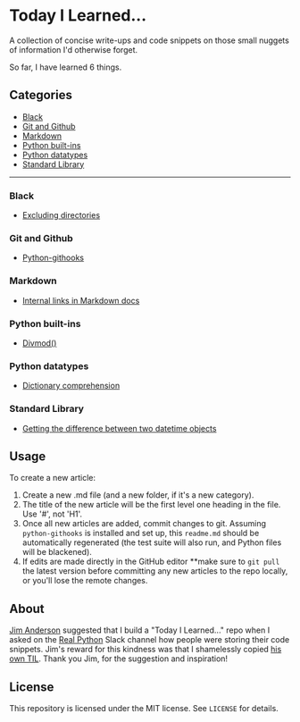 
# Today I Learned...

A collection of concise write-ups and code snippets on those small nuggets of information I'd otherwise forget.


So far, I have learned 6 things.

## Categories
- [Black](<#Black>)
- [Git and Github](<#Git-and-Github>)
- [Markdown](<#Markdown>)
- [Python built-ins](<#Python-built-ins>)
- [Python datatypes](<#Python-datatypes>)
- [Standard Library](<#Standard-Library>)
----
### Black
- [Excluding directories](<./content/Black/exclude_directories.md>)

### Git and Github
- [Python-githooks](<./content/Git and Github/python-githooks_writeup.md>)

### Markdown
- [Internal links in Markdown docs](<./content/Markdown/internal_links.md>)

### Python built-ins
- [Divmod()](<./content/Python built-ins/divmod.md>)

### Python datatypes
- [Dictionary comprehension](<./content/Python datatypes/dict_comps.md>)

### Standard Library
- [Getting the difference between two datetime objects](<./content/Standard Library/timedelta.md>)

## Usage
To create a new article:

1. Create a new .md file (and a new folder, if it's a new category).
1. The title of the new article will be the first level one heading in the file. Use '#', not 'H1'.
1. Once all new articles are added, commit changes to git. Assuming `python-githooks` is installed and set up, this `readme.md` should be automatically regenerated (the test suite will also run, and Python files will be blackened). 
1. If edits are made directly in the GitHub editor **make sure to `git pull` the latest version before committing any new articles to the repo locally, or you'll lose the remote changes.

## About
[Jim Anderson](https://github.com/jima80525) suggested that I build a "Today I Learned..." repo when I asked on the [Real Python](https://realpython.com/) Slack channel how people were storing their code snippets.
Jim's reward for this kindness was that I shamelessly copied [his own TIL](https://github.com/jima80525/til). Thank you Jim, for the suggestion and inspiration!

## License
This repository is licensed under the MIT license. See `LICENSE` for details.

